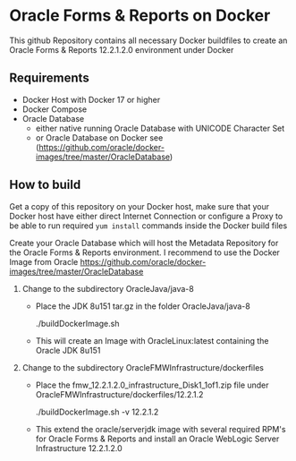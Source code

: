 Oracle Forms & Reports on Docker
=====
This github Repository contains all necessary Docker buildfiles to create an Oracle Forms & Reports 12.2.1.2.0 environment under Docker

## Requirements
- Docker Host with Docker 17 or higher
- Docker Compose
- Oracle Database
   - either native running Oracle Database with UNICODE Character Set
   - or Oracle Database on Docker see (https://github.com/oracle/docker-images/tree/master/OracleDatabase)

## How to build
Get a copy of this repository on your Docker host, make sure that your Docker host have either direct Internet Connection or configure a Proxy to be able to run required `yum install` commands inside the Docker build files

Create your Oracle Database which will host the Metadata Repository for the Oracle Forms & Reports environment. I recommend to use the Docker Image from Oracle https://github.com/oracle/docker-images/tree/master/OracleDatabase

1. Change to the subdirectory OracleJava/java-8
   - Place the JDK 8u151 tar.gz in the folder OracleJava/java-8

       ./buildDockerImage.sh

   - This will create an Image with OracleLinux:latest containing the Oracle JDK 8u151

2. Change to the subdirectory OracleFMWInfrastructure/dockerfiles
   - Place the fmw_12.2.1.2.0_infrastructure_Disk1_1of1.zip file under OracleFMWInfrastructure/dockerfiles/12.2.1.2

       ./buildDockerImage.sh -v 12.2.1.2

   - This extend the oracle/serverjdk image with several required RPM's for Oracle Forms & Reports and install an Oracle WebLogic Server Infrastructure 12.2.1.2.0


